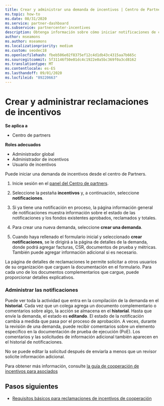```yaml
---
title: Crear y administrar una demanda de incentivos | Centro de Partners
ms.topic: how-to
ms.date: 08/31/2020
ms.service: partner-dashboard
ms.subservice: partnercenter-incentives
description: Obtenga información sobre cómo iniciar notificaciones de cooperabilidad de incentivos del centro de Partners. Puede ver toda la actividad que entra en la compilación de la demanda en el historial.
author: mseamons
ms.author: mseamons
ms.localizationpriority: medium
ms.custom: seodec18
ms.openlocfilehash: fbeb506e02f8375ef12c4d1db43c4315aa7b665c
ms.sourcegitcommit: 5f31146f50e01dc4c1922e0a5bc369f0a3cd8162
ms.translationtype: MT
ms.contentlocale: es-ES
ms.lasthandoff: 09/01/2020
ms.locfileid: "89220663"
---
```

# <a name="create-and-manage-an-incentives-claim"></a>Crear y administrar reclamaciones de incentivos

**Se aplica a**
- Centro de partners

**Roles adecuados**

- Administrador global
- Administrador de incentivos
- Usuario de incentivos

Puede iniciar una demanda de incentivos desde el centro de Partners.

1. Inicie sesión en el [panel del Centro de partners](https://partner.microsoft.com/dashboard/).

2. Seleccione la pestaña **incentivos** y, a continuación, seleccione **notificaciones**.

3. Si ya tiene una notificación en proceso, la página información general de notificaciones muestra información sobre el estado de las notificaciones y los fondos existentes aprobados, reclamados y totales.

4. Para crear una nueva demanda, seleccione **crear una demanda**.

5. Cuando haya rellenado el formulario inicial y seleccionado **crear notificaciones**, se le dirigirá a la página de detalles de la demanda, donde podrá agregar facturas, CSR, documentos de prueba y métricas. También puede agregar información adicional si es necesario.

La página de detalles de reclamaciones le permite solicitar a otros usuarios de su organización que carguen la documentación en el formulario. Para cada uno de los documentos complementarios que cargue, puede proporcionar detalles explicativos. 

### <a name="manage-your-claims"></a>Administrar las notificaciones

Puede ver toda la actividad que entra en la compilación de la demanda en el **historial**. Cada vez que un colega agrega un documento complementario o comentarios sobre algo, la acción se almacena en el **historial**. Hasta que envíe la demanda, el estado es **editando**. El estado de la notificación cambia a medida que pasa por el proceso de aprobación. A veces, durante la revisión de una demanda, puede recibir comentarios sobre un elemento específico en la documentación de prueba de ejecución (PoE). Los comentarios y las solicitudes de información adicional también aparecen en el historial de notificaciones.

No se puede editar la solicitud después de enviarla a menos que un revisor solicite información adicional.

Para obtener más información, consulte [la guía de cooperación de incentivos para asociados](https://assets.microsoft.com/coop-guidebook.pdf)

## <a name="next-steps"></a>Pasos siguientes

- [Requisitos básicos para reclamaciones de incentivos de cooperación](core-requirements.md)